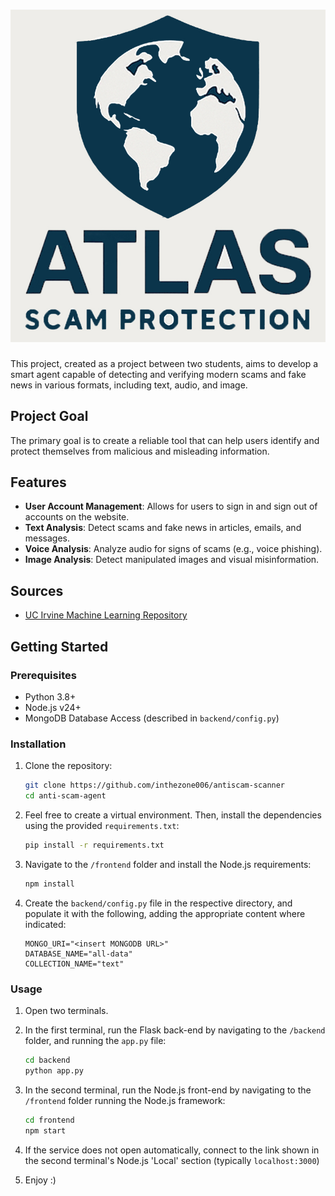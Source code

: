 # ![Logo](/frontend/public/logo.jpg) 

This project, created as a project between two students, aims to develop a smart agent capable of detecting and verifying modern scams and fake news in various formats, including text, audio, and image.

## Project Goal

The primary goal is to create a reliable tool that can help users identify and protect themselves from malicious and misleading information.

## Features

- **User Account Management**: Allows for users to sign in and sign out of accounts on the website.
- **Text Analysis**: Detect scams and fake news in articles, emails, and messages.
- **Voice Analysis**: Analyze audio for signs of scams (e.g., voice phishing).
- **Image Analysis**: Detect manipulated images and visual misinformation.

## Sources
* [UC Irvine Machine Learning Repository](https://archive.ics.uci.edu/dataset/228/sms+spam+collection)

## Getting Started

### Prerequisites

- Python 3.8+
- Node.js v24+
- MongoDB Database Access (described in `backend/config.py`)

### Installation

1. Clone the repository:
   ```bash
   git clone https://github.com/inthezone006/antiscam-scanner
   cd anti-scam-agent
   ```

2. Feel free to create a virtual environment. Then, install the dependencies using the provided `requirements.txt`:
   ```bash
   pip install -r requirements.txt
   ```

3. Navigate to the `/frontend` folder and install the Node.js requirements:
   ```bash
   npm install
   ```

4. Create the `backend/config.py` file in the respective directory, and populate it with the following, adding the appropriate content where indicated:
   ```
   MONGO_URI="<insert MONGODB URL>"
   DATABASE_NAME="all-data"
   COLLECTION_NAME="text"
   ```

### Usage

1. Open two terminals.

2. In the first terminal, run the Flask back-end by navigating to the `/backend` folder, and running the `app.py` file:
   ```bash
   cd backend
   python app.py
   ```

3. In the second terminal, run the Node.js front-end by navigating to the `/frontend` folder running the Node.js framework:
   ```bash
   cd frontend
   npm start
   ```

4. If the service does not open automatically, connect to the link shown in the second terminal's Node.js 'Local' section (typically `localhost:3000`)

5. Enjoy :)